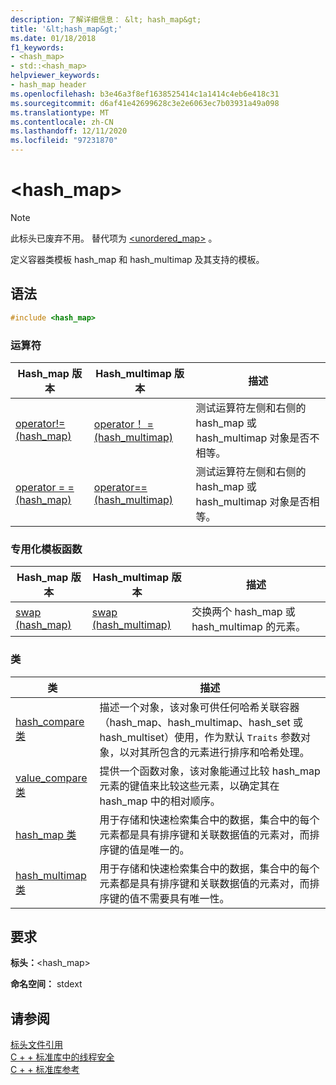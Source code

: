 ```yaml
---
description: 了解详细信息： &lt; hash_map&gt;
title: '&lt;hash_map&gt;'
ms.date: 01/18/2018
f1_keywords:
- <hash_map>
- std::<hash_map>
helpviewer_keywords:
- hash_map header
ms.openlocfilehash: b3e46a3f8ef1638525414c1a1414c4eb6e418c31
ms.sourcegitcommit: d6af41e42699628c3e2e6063ec7b03931a49a098
ms.translationtype: MT
ms.contentlocale: zh-CN
ms.lasthandoff: 12/11/2020
ms.locfileid: "97231870"
---
```

# <a name="lthash_mapgt"></a>&lt;hash_map&gt;

> [!NOTE]
> 此标头已废弃不用。 替代项为 [\<unordered_map>](unordered-map.md) 。

定义容器类模板 hash_map 和 hash_multimap 及其支持的模板。

## <a name="syntax"></a>语法

```cpp
#include <hash_map>
```

### <a name="operators"></a>运算符

|Hash_map 版本|Hash_multimap 版本|描述|
|-----------------------|----------------------------|-----------------|
|[operator!= (hash_map)](hash-map-operators.md#op_neq)|[operator！ = (hash_multimap) ](hash-map-operators.md#op_neq_mm)|测试运算符左侧和右侧的 hash_map 或 hash_multimap 对象是否不相等。|
|[operator = = (hash_map) ](hash-map-operators.md#op_eq_eq)|[operator== (hash_multimap)](hash-map-operators.md#op_eq_eq_mm)|测试运算符左侧和右侧的 hash_map 或 hash_multimap 对象是否相等。|

### <a name="specialized-template-functions"></a>专用化模板函数

|Hash_map 版本|Hash_multimap 版本|描述|
|-----------------------|----------------------------|-----------------|
|[swap (hash_map)](hash-map-class.md#swap)|[swap (hash_multimap)](hash-multimap-class.md#swap)|交换两个 hash_map 或 hash_multimap 的元素。|

### <a name="classes"></a>类

|类|描述|
|-|-|
|[hash_compare 类](hash-compare-class.md)|描述一个对象，该对象可供任何哈希关联容器（hash_map、hash_multimap、hash_set 或 hash_multiset）使用，作为默认 `Traits` 参数对象，以对其所包含的元素进行排序和哈希处理。|
|[value_compare 类](value-compare-class.md)|提供一个函数对象，该对象能通过比较 hash_map 元素的键值来比较这些元素，以确定其在 hash_map 中的相对顺序。|
|[hash_map 类](hash-map-class.md)|用于存储和快速检索集合中的数据，集合中的每个元素都是具有排序键和关联数据值的元素对，而排序键的值是唯一的。|
|[hash_multimap 类](hash-multimap-class.md)|用于存储和快速检索集合中的数据，集合中的每个元素都是具有排序键和关联数据值的元素对，而排序键的值不需要具有唯一性。|

## <a name="requirements"></a>要求

**标头：**\<hash_map>

**命名空间：** stdext

## <a name="see-also"></a>请参阅

[标头文件引用](cpp-standard-library-header-files.md)\
[C + + 标准库中的线程安全](thread-safety-in-the-cpp-standard-library.md)\
[C + + 标准库参考](cpp-standard-library-reference.md)
